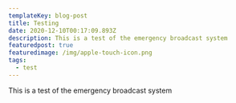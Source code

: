 ```yaml
---
templateKey: blog-post
title: Testing
date: 2020-12-10T00:17:09.893Z
description: This is a test of the emergency broadcast system
featuredpost: true
featuredimage: /img/apple-touch-icon.png
tags:
  - test
---
```

This is a test of the emergency broadcast system